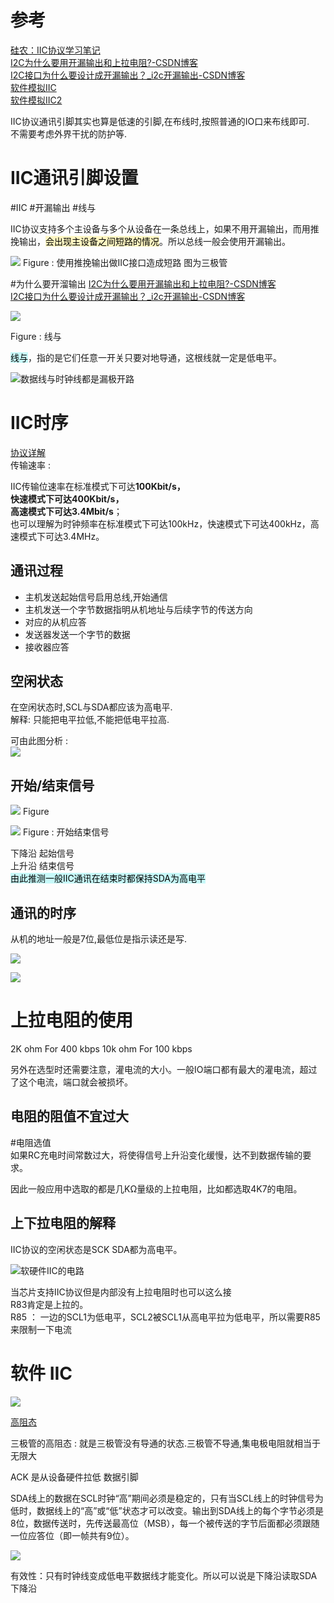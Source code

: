 # 参考 

[硅农：IIC协议学习笔记](https://zhuanlan.zhihu.com/p/34674402)     
[I2C为什么要用开漏输出和上拉电阻?-CSDN博客](https://blog.csdn.net/HackEle/article/details/122572423)     
[I2C接口为什么要设计成开漏输出？\_i2c开漏输出-CSDN博客](https://blog.csdn.net/m0_65346989/article/details/130566260)    
[软件模拟IIC](https://blog.csdn.net/as480133937/article/details/105366932)   
[软件模拟IIC2](https://blog.csdn.net/as480133937/article/details/105366932)     

IIC协议通讯引脚其实也算是低速的引脚,在布线时,按照普通的IO口来布线即可.  
不需要考虑外界干扰的防护等.  
# IIC通讯引脚设置
#IIC  #开漏输出 #线与

IIC协议支持多个主设备与多个从设备在一条总线上，如果不用开漏输出，而用推挽输出，<mark style="background: #FFF3A3A6;">会出现主设备之间短路的情况</mark>。所以总线一般会使用开漏输出。

![](assets/Pasted%20image%2020231112112114.png)
Figure : 使用推挽输出做IIC接口造成短路 图为三极管  

#为什么要开溜输出
[I2C为什么要用开漏输出和上拉电阻?-CSDN博客](https://blog.csdn.net/HackEle/article/details/122572423)  
[I2C接口为什么要设计成开漏输出？\_i2c开漏输出-CSDN博客](https://blog.csdn.net/m0_65346989/article/details/130566260)  

![](assets/Pasted%20image%2020231112110800.png)

Figure : 线与  

<mark style="background: #ABF7F7A6;">线与</mark>，指的是它们任意一开关只要对地导通，这根线就一定是低电平。

![数据线与时钟线都是漏极开路](assets/截图_20240102095333.png)


# IIC时序
[协议详解](https://zhuanlan.zhihu.com/p/667758406)    
传输速率 :   

IIC传输位速率在标准模式下可达**100Kbit/s，   
快速模式下可达400Kbit/s，  
高速模式下可达3.4Mbit/s**；   
也可以理解为时钟频率在标准模式下可达100kHz，快速模式下可达400kHz，高速模式下可达3.4MHz。    
## 通讯过程
- 主机发送起始信号启用总线,开始通信
- 主机发送一个字节数据指明从机地址与后续字节的传送方向
- 对应的从机应答
- 发送器发送一个字节的数据
- 接收器应答
## 空闲状态
在空闲状态时,SCL与SDA都应该为高电平.    
解释: 只能把电平拉低,不能把低电平拉高.    

可由此图分析 :    
![](assets/Pasted%20image%2020240102114035.png)    
## 开始/结束信号
![](assets/截图_20231112111146.png)
Figure 

![](assets/截图_20231112111220.png)
Figure  : 开始结束信号  

下降沿 起始信号  
上升沿 结束信号  
<mark style="background: #ABF7F7A6;">由此推测一般IIC通讯在结束时都保持SDA为高电平</mark>   

## 通讯的时序

从机的地址一般是7位,最低位是指示读还是写.   

![](assets/Pasted%20image%2020240102115306.png)       

![](assets/Pasted%20image%2020240102115801.png)     

# 上拉电阻的使用

2K ohm For 400 kbps
10k ohm For 100 kbps

另外在选型时还需要注意，灌电流的大小。一般IO端口都有最大的灌电流，超过了这个电流，端口就会被损坏。   

## 电阻的阻值不宜过大 

#电阻选值  
如果RC充电时间常数过大，将使得信号上升沿变化缓慢，达不到数据传输的要求。   

因此一般应用中选取的都是几KΩ量级的上拉电阻，比如都选取4K7的电阻。    


## 上下拉电阻的解释   
IIC协议的空闲状态是SCK SDA都为高电平。   

![软硬件IIC的电路](assets/Pasted%20image%2020240102103118.png)   

当芯片支持IIC协议但是内部没有上拉电阻时也可以这么接   
R83肯定是上拉的。   
R85 ： 一边的SCL1为低电平，SCL2被SCL1从高电平拉为低电平，所以需要R85来限制一下电流



# 软件 IIC
![](assets/1.png)

[高阻态](https://mouser.eetrend.com/content/2017/100008951.html)     

三极管的高阻态 : 就是三极管没有导通的状态.三极管不导通,集电极电阻就相当于无限大   

ACK 是从设备硬件拉低 数据引脚  

SDA线上的数据在SCL时钟“高”期间必须是稳定的，只有当SCL线上的时钟信号为低时，数据线上的“高”或“低”状态才可以改变。输出到SDA线上的每个字节必须是8位，数据传送时，先传送最高位（MSB），每一个被传送的字节后面都必须跟随一位应答位（即一帧共有9位）。



![](assets/截图_20240107211753.png)     

有效性：只有时钟线变成低电平数据线才能变化。所以可以说是下降沿读取SDA  
下降沿